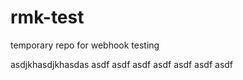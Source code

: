 # rmk-test
temporary repo for webhook testing

asdjkhasdjkhasdas
asdf
asdf
asdf
asdf
asdf
asdf
asdf
